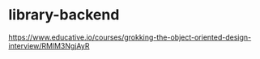 # library-backend

https://www.educative.io/courses/grokking-the-object-oriented-design-interview/RMlM3NgjAyR
